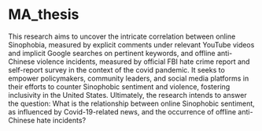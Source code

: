 # MA_thesis

This research aims to uncover the intricate correlation between online Sinophobia, measured by explicit comments under relevant YouTube videos and implicit Google searches on pertinent keywords, and offline anti-Chinese violence incidents, measured by official FBI hate crime report and self-report survey in the context of the covid pandemic. It seeks to empower policymakers, community leaders, and social media platforms in their efforts to counter Sinophobic sentiment and violence, fostering inclusivity in the United States. Ultimately, the research intends to answer the question: What is the relationship between online Sinophobic sentiment, as influenced by Covid-19-related news, and the occurrence of offline anti-Chinese hate incidents? 
